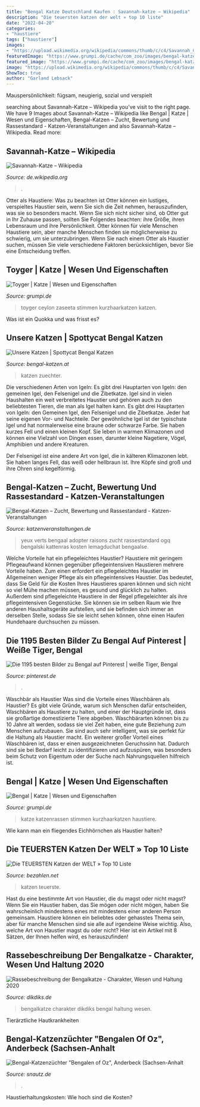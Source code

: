 ```yaml
---
title: "Bengal Katze Deutschland Kaufen : Savannah-katze – Wikipedia"
description: "Die teuersten katzen der welt » top 10 liste"
date: "2022-04-20"
categories:
- "haustiere"
tags: ["haustiere"]
images:
- "https://upload.wikimedia.org/wikipedia/commons/thumb/c/c4/Savannah_Cat_portrait.jpg/1200px-Savannah_Cat_portrait.jpg"
featuredImage: "https://www.grumpi.de/cache/com_zoo/images/bengal-katze_3aa85b2e85d23c0378c213fd19b99023.jpg"
featured_image: "https://www.grumpi.de/cache/com_zoo/images/bengal-katze_3aa85b2e85d23c0378c213fd19b99023.jpg"
image: "https://upload.wikimedia.org/wikipedia/commons/thumb/c/c4/Savannah_Cat_portrait.jpg/1200px-Savannah_Cat_portrait.jpg"
ShowToc: true
author: "Garland Lebsack"
---
```



Mauspersönlichkeit: fügsam, neugierig, sozial und verspielt

	

		
searching about Savannah-Katze – Wikipedia you've visit to the right page. We have 9 Images about Savannah-Katze – Wikipedia like Bengal | Katze | Wesen und Eigenschaften, Bengal-Katzen – Zucht, Bewertung und Rassestandard - Katzen-Veranstaltungen and also Savannah-Katze – Wikipedia. Read more:
		
    
## Savannah-Katze – Wikipedia

<img loading=lazy src="https://upload.wikimedia.org/wikipedia/commons/thumb/c/c4/Savannah_Cat_portrait.jpg/1200px-Savannah_Cat_portrait.jpg" onerror="this.onerror=null;this.src='https://tse4.mm.bing.net/th?id=OIP.XGmDAA1rvZqc8iBJ_5yUigHaLH&amp;pid=15.1';" alt="Savannah-Katze – Wikipedia">

_Source: de.wikipedia.org_

>. 

	

Otter als Haustiere: Was zu beachten ist
Otter können ein lustiges, verspieltes Haustier sein, wenn Sie sich die Zeit nehmen, herauszufinden, was sie so besonders macht. Wenn Sie sich nicht sicher sind, ob Otter gut in Ihr Zuhause passen, sollten Sie Folgendes beachten: ihre Größe, ihren Lebensraum und ihre Persönlichkeit. Otter können für viele Menschen Haustiere sein, aber manche Menschen finden sie möglicherweise zu schwierig, um sie unterzubringen. Wenn Sie nach einem Otter als Haustier suchen, müssen Sie viele verschiedene Faktoren berücksichtigen, bevor Sie eine Entscheidung treffen.

    
## Toyger | Katze | Wesen Und Eigenschaften

<img loading=lazy src="https://www.grumpi.de/cache/com_zoo/images/toyger-katze_e8d3806f28a0866c459eab797200f5ed.jpg" onerror="this.onerror=null;this.src='https://tse1.mm.bing.net/th?id=OIP.7zRjbQinuK6MrvxKTVH29AAAAA&amp;pid=15.1';" alt="Toyger | Katze | Wesen und Eigenschaften">

_Source: grumpi.de_

>toyger ceylon zaseeta stimmen kurzhaarkatzen katzen. 

	

Was ist ein Quokka und was frisst es?

    
## Unsere Katzen | Spottycat Bengal Katzen

<img loading=lazy src="https://bengal-katzen.at/____impro/1/onewebmedia/Bengal-katze_Zuechter_spottycat.jpeg?etag=&quot;15b2f7-5e5fe020&quot;&amp;sourceContentType=image%2Fjpeg&amp;quality=85" onerror="this.onerror=null;this.src='https://tse4.mm.bing.net/th?id=OIP.siQY3ZccvBf5XX0U9-FzZwHaFj&amp;pid=15.1';" alt="Unsere Katzen | Spottycat Bengal Katzen">

_Source: bengal-katzen.at_

>katzen zuechter. 

	

Die verschiedenen Arten von Igeln: Es gibt drei Hauptarten von Igeln: den gemeinen Igel, den Felsenigel und die Zibetkatze.
Igel sind in vielen Haushalten ein weit verbreitetes Haustier und gehören auch zu den beliebtesten Tieren, die man als Igel halten kann. Es gibt drei Hauptarten von Igeln: den Gemeinen Igel, den Felsenigel und die Zibetkatze. Jeder hat seine eigenen Vor- und Nachteile.
Der gewöhnliche Igel ist der typischste Igel und hat normalerweise eine braune oder schwarze Farbe. Sie haben kurzes Fell und einen kleinen Kopf. Sie leben in warmen Klimazonen und können eine Vielzahl von Dingen essen, darunter kleine Nagetiere, Vögel, Amphibien und andere Kreaturen.

Der Felsenigel ist eine andere Art von Igel, die in kälteren Klimazonen lebt. Sie haben langes Fell, das weiß oder hellbraun ist. Ihre Köpfe sind groß und ihre Ohren sind kegelförmig.

    
## Bengal-Katzen – Zucht, Bewertung Und Rassestandard - Katzen-Veranstaltungen

<img loading=lazy src="https://katzenveranstaltungen.de/wp-content/uploads/2017/10/Bengal-Katze.jpg" onerror="this.onerror=null;this.src='https://tse4.mm.bing.net/th?id=OIP.wnxqzqPfw0JHoD5wOy4NgwHaE7&amp;pid=15.1';" alt="Bengal-Katzen – Zucht, Bewertung und Rassestandard - Katzen-Veranstaltungen">

_Source: katzenveranstaltungen.de_

>yeux verts bengaal adopter raisons zucht rassestandard ogq bengalski kattenras kosten lemagduchat bengaalse. 

	

Welche Vorteile hat ein pflegeleichtes Haustier?
Haustiere mit geringem Pflegeaufwand können gegenüber pflegeintensiven Haustieren mehrere Vorteile haben. Zum einen erfordert ein pflegeleichtes Haustier im Allgemeinen weniger Pflege als ein pflegeintensives Haustier. Das bedeutet, dass Sie Geld für die Kosten Ihres Haustieres sparen können und sich nicht so viel Mühe machen müssen, es gesund und glücklich zu halten. Außerdem sind pflegeleichte Haustiere in der Regel pflegeleichter als ihre pflegeintensiven Gegenstücke. Sie können sie im selben Raum wie Ihre anderen Haushaltsgeräte aufstellen, und sie befinden sich immer an derselben Stelle, sodass Sie sie leicht sehen können, ohne einen Haufen Hundehaare durchsuchen zu müssen.

    
## Die 1195 Besten Bilder Zu Bengal Auf Pinterest | Weiße Tiger, Bengal

<img loading=lazy src="https://s-media-cache-ak0.pinimg.com/736x/45/64/ba/4564ba8796db1caa9dfb28c180d130bf.jpg" onerror="this.onerror=null;this.src='https://tse1.mm.bing.net/th?id=OIP.cDDm_dtxkaS15wxd6v6mVwHaH1&amp;pid=15.1';" alt="Die 1195 besten Bilder zu Bengal auf Pinterest | weiße Tiger, Bengal">

_Source: pinterest.de_

>. 

	

Waschbär als Haustier
Was sind die Vorteile eines Waschbären als Haustier? Es gibt viele Gründe, warum sich Menschen dafür entscheiden, Waschbären als Haustiere zu halten, und einer der Hauptgründe ist, dass sie großartige domestizierte Tiere abgeben. Waschbärarten können bis zu 10 Jahre alt werden, sodass sie viel Zeit haben, eine gute Beziehung zum Menschen aufzubauen. Sie sind auch sehr intelligent, was sie perfekt für die Haltung als Haustier macht. Ein weiterer großer Vorteil eines Waschbären ist, dass er einen ausgezeichneten Geruchssinn hat. Dadurch sind sie bei Bedarf leicht zu identifizieren und aufzuspüren, was besonders beim Schutz von Eigentum oder der Suche nach Nahrungsquellen hilfreich ist.

    
## Bengal | Katze | Wesen Und Eigenschaften

<img loading=lazy src="https://www.grumpi.de/cache/com_zoo/images/bengal-katze_3aa85b2e85d23c0378c213fd19b99023.jpg" onerror="this.onerror=null;this.src='https://tse3.mm.bing.net/th?id=OIP.DJWQZ8p2i-grfa8f9sKV7AAAAA&amp;pid=15.1';" alt="Bengal | Katze | Wesen und Eigenschaften">

_Source: grumpi.de_

>katze katzenrassen stimmen kurzhaarkatzen haustiere. 

	

Wie kann man ein fliegendes Eichhörnchen als Haustier halten?

    
## Die TEUERSTEN Katzen Der WELT » Top 10 Liste

<img loading=lazy src="https://www.bezahlen.net/wp-content/uploads/savannah-katze.jpg" onerror="this.onerror=null;this.src='https://tse2.mm.bing.net/th?id=OIP.DWSIEZ6ebXavk0xgqK2hXQHaLJ&amp;pid=15.1';" alt="Die TEUERSTEN Katzen der WELT » Top 10 Liste">

_Source: bezahlen.net_

>katzen teuerste. 

	

Hast du eine bestimmte Art von Haustier, die du magst oder nicht magst?
Wenn Sie ein Haustier haben, das Sie mögen oder nicht mögen, haben Sie wahrscheinlich mindestens eines mit mindestens einer anderen Person gemeinsam. Haustiere können ein beliebtes oder gehasstes Thema sein, aber für manche Menschen sind sie alle auf irgendeine Weise wichtig. Also, welche Art von Haustier magst du oder nicht? Hier ist ein Artikel mit 8 Sätzen, der Ihnen helfen wird, es herauszufinden!

    
## Rassebeschreibung Der Bengalkatze - Charakter, Wesen Und Haltung 2020

<img loading=lazy src="https://dikdiks.de/wp-content/uploads/2020/03/Bengalkatze-Charakter.jpg" onerror="this.onerror=null;this.src='https://tse1.mm.bing.net/th?id=OIP.VnyRB-79mm4NefSYxLtmxAHaE8&amp;pid=15.1';" alt="Rassebeschreibung der Bengalkatze - Charakter, Wesen und Haltung 2020">

_Source: dikdiks.de_

>bengalkatze charakter dikdiks bengal haltung wesen. 

	

Tierärztliche Hautkrankheiten

    
## Bengal-Katzenzüchter &quot;Bengalen Of Oz&quot;, Anderbeck (Sachsen-Anhalt

<img loading=lazy src="https://www.snautz.de/bilder/katzen/zuechter/1514-4-280x280.jpg" onerror="this.onerror=null;this.src='https://tse3.mm.bing.net/th?id=OIP.10OEdP9AervTg17ooWtQdQAAAA&amp;pid=15.1';" alt="Bengal-Katzenzüchter &quot;Bengalen of Oz&quot;, Anderbeck (Sachsen-Anhalt">

_Source: snautz.de_

>. 

	

Haustierhaltungskosten: Wie hoch sind die Kosten?

